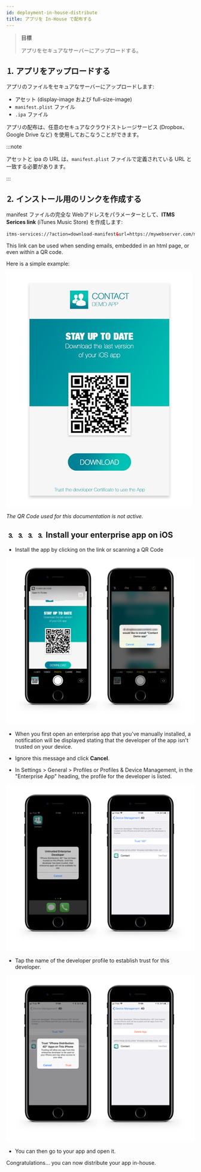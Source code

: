 ```yaml
---
id: deployment-in-house-distribute
title: アプリを In-House で配布する
---
```


> **目標**
> 
> アプリをセキュアなサーバーにアップロードする。


## ⒈ アプリをアップロードする

アプリのファイルをセキュアなサーバーにアップロードします:

* アセット (display-image および full-size-image)
* `manifest.plist` ファイル
* `.ipa` ファイル

アプリの配布は、任意のセキュアなクラウドストレージサービス (Dropbox、Google Drive など) を使用しておこなうことができます。

:::note

アセットと ipa の URL は、`manifest.plist` ファイルで定義されている URL と一致する必要があります。

:::

## ⒉ インストール用のリンクを作成する

manifest ファイルの完全な Webアドレスをパラメーターとして、**ITMS Serices link** (iTunes Music Store) を作成します:

```html
itms-services://?action=download-manifest&url=https://mywebserver.com/manifest.plist

```

This link can be used when sending emails, embedded in an html page, or even within a QR code.

Here is a simple example:

![Contact demo app install](img/Contact-demo-app-install.png)

*The QR Code used for this documentation is not active.*

## ⒊ ⒊ ⒊ ⒊ Install your enterprise app on iOS

* Install the app by clicking on the link or scanning a QR Code

![Scan and install](img/Scan-and-install.png)

* When you first open an enterprise app that you've manually installed, a notification will be displayed stating that the developer of the app isn't trusted on your device.

* Ignore this message and click **Cancel**.

* In Settings > General > Profiles or Profiles & Device Management, in the "Enterprise App" heading, the profile for the developer is listed.

![Untrust developer](img/Untrust-developer.png)

* Tap the name of the developer profile to establish trust for this developer.

![Trust-confirmation](img/Trust-confirmation.png)

* You can then go to your app and open it.

Congratulations... you can now distribute your app in-house.
